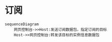 # 订阅

```mermaid
sequenceDiagram
    网页控制台->>Host:发送订阅数据包，指定订阅的目标
    Host->>网页控制台:转发该目标的实例信息数据包
```
